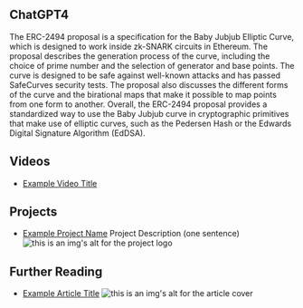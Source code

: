 ## ChatGPT4

The ERC-2494 proposal is a specification for the Baby Jubjub Elliptic Curve, which is designed to work inside zk-SNARK circuits in Ethereum. The proposal describes the generation process of the curve, including the choice of prime number and the selection of generator and base points. The curve is designed to be safe against well-known attacks and has passed SafeCurves security tests. The proposal also discusses the different forms of the curve and the birational maps that make it possible to map points from one form to another. Overall, the ERC-2494 proposal provides a standardized way to use the Baby Jubjub curve in cryptographic primitives that make use of elliptic curves, such as the Pedersen Hash or the Edwards Digital Signature Algorithm (EdDSA).

## Videos

- [Example Video Title](https://www.youtube.com/watch?v=TDGq4aeevgY)

## Projects

- [Example Project Name](https://xxxx.xxx/xxxxx) Project Description (one sentence) ![this is an img's alt for the project logo](https://xxxx.xxx/project-logo.xxx)

## Further Reading

- [Example Article Title](https://xxxx.xxx/xxxxx) ![this is an img's alt for the article cover](https://xxxx.xxx/article-cover.xxx)
